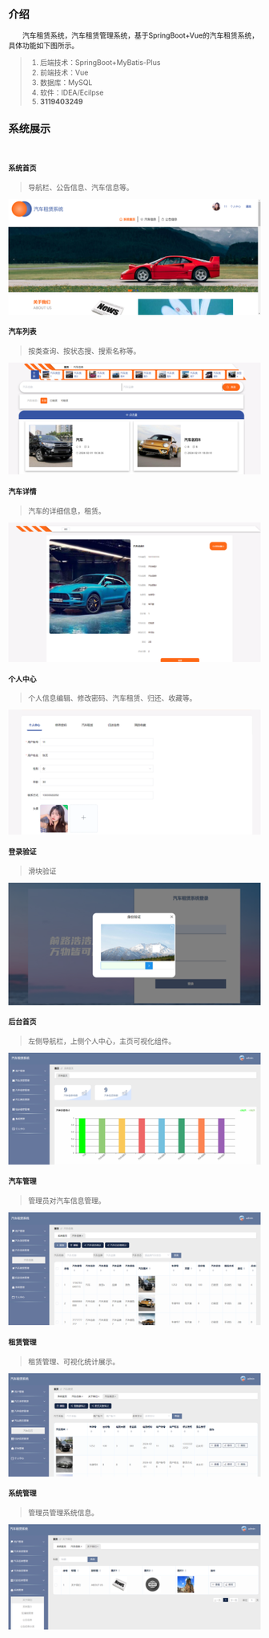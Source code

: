 ## 介绍
&emsp;&emsp;汽车租赁系统，汽车租赁管理系统，基于SpringBoot+Vue的汽车租赁系统，具体功能如下图所示。

> 1. 后端技术：SpringBoot+MyBatis-Plus
> 2. 前端技术：Vue
> 3. 数据库：MySQL
> 4. 软件：IDEA/Ecilpse
> 5. **3119403249**

##  系统展示

&emsp;

#### 系统首页

> 导航栏、公告信息、汽车信息等。



![image-20241006234859037](assets/image-20241006234859037.png)

#### 汽车列表

> 按类查询、按状态搜、搜索名称等。

![image-20241006234913874](assets/image-20241006234913874.png)

#### 汽车详情

> 汽车的详细信息，租赁。



![image-20241006234950336](assets/image-20241006234950336.png)



#### 个人中心

> 个人信息编辑、修改密码、汽车租赁、归还、收藏等。



![image-20241006235011112](assets/image-20241006235011112.png)



#### 登录验证



> 滑块验证

**![image-20241006235056290](assets/image-20241006235056290.png)**



#### 后台首页

> 左侧导航栏，上侧个人中心，主页可视化组件。

![image-20241006235114665](assets/image-20241006235114665.png)

#### 汽车管理

> 管理员对汽车信息管理。

![image-20241006235126237](assets/image-20241006235126237.png)

#### 租赁管理

> 租赁管理、可视化统计展示。

![image-20241006235219367](assets/image-20241006235219367.png)



#### 系统管理

> 管理员管理系统信息。

![image-20241006235203641](assets/image-20241006235203641.png)
